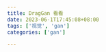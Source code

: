 ```yaml
---
title: DragGan 看看
date: 2023-06-1T17:45:08+08:00
tags: ['视觉', 'gan']
categories: ['gan']

---
```




